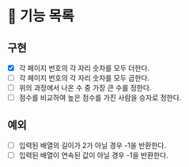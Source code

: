 # 🚀 기능 목록

## 구현 
- [x] 각 페이지 번호의 각 자리 숫자를 모두 더한다.
- [ ] 각 페이지 번호의 각 자리 숫자를 모두 곱한다.
- [ ] 위의 과정에서 나온 수 중 가장 큰 수를 정한다.
- [ ] 점수를 비교하여 높은 점수를 가진 사람을 승자로 정한다.

## 예외
- [ ] 입력된 배열의 길이가 2가 아닐 경우 -1을 반환한다.
- [ ] 입력된 배열이 연속된 값이 아닐 경우 -1을 반환한다.